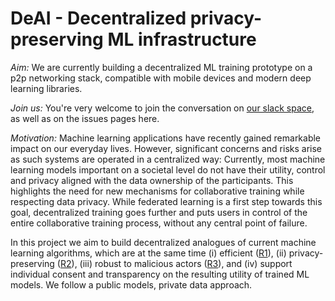 # DeAI - Decentralized privacy-preserving ML infrastructure

*Aim:* We are currently building a decentralized ML training prototype on a p2p networking stack, compatible with mobile devices and modern deep learning libraries.

*Join us:* You're very welcome to join the conversation on [our slack space](https://join.slack.com/t/deai-workspace/shared_invite/zt-fpsb7c9h-1M9hnbaSonZ7lAgJRTyNsw), as well as on the issues pages here.

*Motivation:* Machine learning applications have recently gained remarkable impact on our everyday lives. However, significant concerns and risks arise as such systems are operated in a centralized way: Currently, most machine learning models important on a societal level do not have their utility, control and privacy aligned with the data ownership of the participants. This highlights the need for new mechanisms for collaborative training while respecting data privacy. While federated learning is a first step towards this goal, decentralized training goes further and puts users in control of the entire collaborative training process, without any central point of failure.

In this project we aim to build decentralized analogues of current machine learning algorithms, which are at the same time (i) efficient ([R1](https://github.com/epfml/ChocoSGD)), (ii) privacy-preserving ([R2](https://arxiv.org/abs/2006.04747)), (iii) robust to malicious actors ([R3](https://arxiv.org/abs/2006.09365)), and (iv) support individual consent and transparency on the resulting utility of trained ML models. We follow a public models, private data approach.
